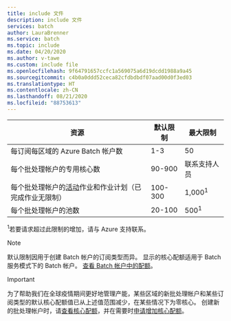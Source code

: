 ```yaml
---
title: include 文件
description: include 文件
services: batch
author: LauraBrenner
ms.service: batch
ms.topic: include
ms.date: 04/20/2020
ms.author: v-tawe
ms.custom: include file
ms.openlocfilehash: 9f64791657ccfc1a569075a6d19dcdd1988a9a45
ms.sourcegitcommit: c4b0a0ddd52ceca82cfdbdbdf07aad00d0f3ed03
ms.translationtype: HT
ms.contentlocale: zh-CN
ms.lasthandoff: 08/21/2020
ms.locfileid: "88753613"
---
```

| **资源** | **默认限制** | **最大限制** |
| --- | --- | --- |
| 每订阅每区域的 Azure Batch 帐户数 | 1-3 |50 |
| 每个批处理帐户的专用核心数 | 90-900 | 联系支持人员 |
| 每个批处理帐户的[活动](https://docs.microsoft.com/rest/api/batchservice/job/get#jobstate)作业和作业计划（已完成作业无限制） | 100-300 | 1,000<sup>1</sup> |
| 每个批处理帐户的池数 | 20-100 | 500<sup>1</sup> |

<!--Not Available on | Low-priority cores per Batch account | 10-100 | Contact support |-->

<sup>1</sup>若要请求超过此限制的增加，请与 Azure 支持联系。

> [!NOTE]
> 默认限制因用于创建 Batch 帐户的订阅类型而异。 显示的核心配额适用于 Batch 服务模式下的 Batch 帐户。 [查看 Batch 帐户中的配额](../articles/batch/batch-quota-limit.md#view-batch-quotas)。

> [!IMPORTANT]
> 为了帮助我们在全球疫情期间更好地管理产能，某些区域的新批处理帐户和某些订阅类型的默认核心配额值已从上述值范围减少，在某些情况下为零核心。 创建新的批处理帐户时，请[查看核心配额](../articles/batch/batch-quota-limit.md#view-batch-quotas)，并在需要时[申请增加核心配额](../articles/batch/batch-quota-limit.md#increase-a-quota)。 
